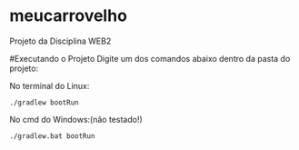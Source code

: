 # meucarrovelho
Projeto da Disciplina WEB2

#Executando o Projeto
Digite um dos comandos abaixo dentro da pasta do projeto:

No terminal do Linux:

`./gradlew bootRun`

No cmd do Windows:(não testado!)

`./gradlew.bat bootRun`
